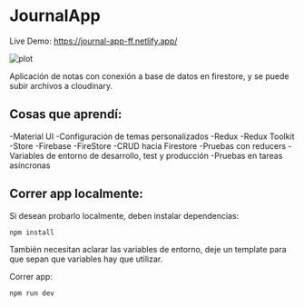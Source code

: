 # JournalApp

Live Demo: https://journal-app-ff.netlify.app/

![plot](./public/assets/screen.png)

Aplicación de notas con conexión a base de datos en firestore, y se puede subir archivos a cloudinary.

## Cosas que aprendí:

-Material UI
-Configuración de temas personalizados
-Redux
-Redux Toolkit
-Store
-Firebase
-FireStore
-CRUD hacia Firestore
-Pruebas con reducers
-Variables de entorno de desarrollo, test y producción
-Pruebas en tareas asíncronas

## Correr app localmente:

Si desean probarlo localmente, deben instalar dependencias:
```
npm install
```

También necesitan aclarar las variables de entorno, deje un template para que sepan que variables hay que utilizar.

Correr app:
```
npm run dev
```